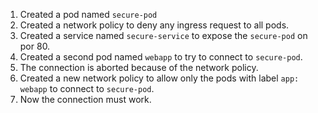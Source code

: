 1. Created a pod named `secure-pod`
1. Created a network policy to deny any ingress request to all pods.
1. Created a service named `secure-service` to expose the `secure-pod` on por 80.
1. Created a second pod named `webapp` to try to connect to `secure-pod`.
1. The connection is aborted because of the network policy.
1. Created a new network policy to allow only the pods with label `app: webapp` to connect to `secure-pod`.
1. Now the connection must work.
